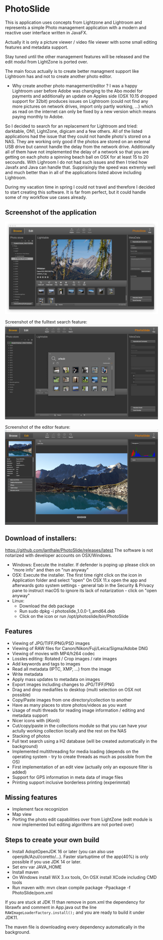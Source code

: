 # PhotoSlide
This is application uses concepts from Lightzone and Lightroom and represents a simple Photo management application with a modern and reactive user interface written in JavaFX.

Actually it is only a picture viewer / video file viewer with some small editing features and metadata support.

Stay tuned until the other management features will be released and the edit modul from LightZone is ported over.

The main focus actually is to create better managment support like Lightroom has and not to create another photo editor.

- Why create another photo management/editor ?
I was a happy Lightroom user before Adobe was changing to the Abo model for payments and additionally an update on Apples side (OSX 10.15 dropped support for 32bit) produces issues on Lightroom (could not find any more pictures on network drives, import only partly working, ...) which as read on the internet can only be fixed by a new version which means paying monthly to Adobe.

So I decided to search for an replacement for Lightroom and tried: darktable, ON1, LightZone, digicam and a few others.
All of the listed applications had the issue that they could not handle photo's stored on a NAS. They are working only good if the photos are stored on an external USB drive but cannot handle the delay from the network drive. Additionally all of them have not implemented the delay of a network so that you are getting on each photo a spinning beach ball on OSX for at least 15 to 20 secounds. With Lighroom I do not had such issues and then I tried how Javafx and Java can handle that. Supprisingly the speed was extremly well and much better than in all of the applications listed above including Lightroom.

During my vacation time in spring I could not travel and therefore I decided to start creating this software. It is far from perfect, but it could handle some of my workflow use cases already.

## Screenshot of the application
![PhotoSlide Screenshot](/PhotoSlide-Shot1.png)

Screenshot of the fulltext search feature:
![PhotoSlide Screenshot](/PhotoSlide-Shot2.png)

Screenshot of the editor feature:
![PhotoSlide Screenshot](/PhotoSlide-Shot3.png)

## Download of installers:
https://github.com/lanthale/PhotoSlide/releases/latest
The software is not notarized with developer accounts on OSX/Windows.

- Windows: Execute the installer. If defender is poping up please click on "more info" and then on "run anyway"
- OSX: Execute the installer. The first time right click on the icon in Application folder and select "open"
On OSX 11.x open the app and afterwards goto system settings - general tab in the Security & Privacy pane to instruct macOS to ignore its lack of notarization - click on "open anyway"
- Linux: 
  - Download the deb package
  - Run sudo dpkg -i photoslide_1.0.0-1_amd64.deb
  - Click on the icon or run /opt/photoslide/bin/PhotoSlide

## Features
- Viewing of JPG/TIFF/PNG/PSD images
- Viewing of RAW files for Canon/Nikon/Fuji/Leica/Sigma/Adobe DNG
- Viewing of movies with MP4/h264 codec
- Lossles editing: Rotated / Crop images / rate images
- Add keywords and tags to images
- Read all metadata (IPTC, XMP, ...) from the image
- Write metadata
- Apply mass updates to metadata on images
- Export images including changes to JPG/TIFF/PNG
- Drag and drop mediafiles to desktop (multi selection on OSX not possible)
- Copy/Paste images from one directory/collection to another
- Have as many places to store photos/videos as you want
- Usage of multi threads for reading image information / editing and metadata support
- Nicer icons with (iKonli)
- Cut/copy/paste in the collections module so that you can have your actully working collection locally and the rest on the NAS
- Stacking of photos
- Full text search using a H2 database (will be created automatically in the background)
- Implemented multithreading for media loading (depends on the operating system - try to create threads as much as possible from the OS)
- First implementation of an edit view (actually only an exposure filter is added)
- Support for GPS information in meta data of image files
- Printing support inclusive borderless printing (experimntal)


## Missing features
- Implement face recognizion
- Map view
- Porting the photo edit capabilities over from LightZone (edit module is now implemented but editing algorithms are not ported over)


## Steps to create your own build
- Install AdoptOpenJDK 16 or later (you can also use openjdk/Azul/coretto/...). Faster startuptime of the app(40%) is only possible if you use JDK 14 or later.
- Set env var JAVA_HOME
- Install maven
- On Windows install WiX 3.xx tools, On OSX install XCode including CMD tools
- Run maven with: mvn clean compile package -Ppackage -f PhotoSlide/pom.xml

If you are stuck at JDK 11 than remove in pom.xml the dependency for librawfx and comment in App.java out the line `RAWImageLoaderFactory.install();` and you are ready to build it under JDK11.

The maven file is downloading every dependency automatically in the background.
